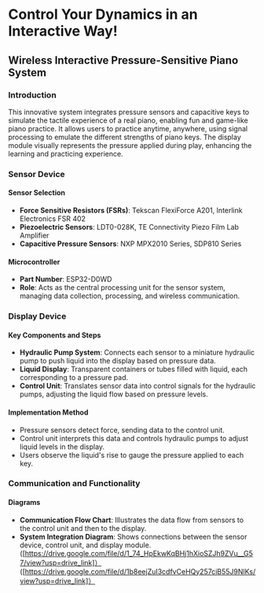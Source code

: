# Control Your Dynamics in an Interactive Way!
## Wireless Interactive Pressure-Sensitive Piano System

### Introduction
This innovative system integrates pressure sensors and capacitive keys to simulate the tactile experience of a real piano, enabling fun and game-like piano practice. It allows users to practice anytime, anywhere, using signal processing to emulate the different strengths of piano keys. The display module visually represents the pressure applied during play, enhancing the learning and practicing experience.

### Sensor Device

#### Sensor Selection
- **Force Sensitive Resistors (FSRs)**: Tekscan FlexiForce A201, Interlink Electronics FSR 402
- **Piezoelectric Sensors**: LDT0-028K, TE Connectivity Piezo Film Lab Amplifier
- **Capacitive Pressure Sensors**: NXP MPX2010 Series, SDP810 Series

#### Microcontroller
- **Part Number**: ESP32-D0WD
- **Role**: Acts as the central processing unit for the sensor system, managing data collection, processing, and wireless communication.

### Display Device

#### Key Components and Steps
- **Hydraulic Pump System**: Connects each sensor to a miniature hydraulic pump to push liquid into the display based on pressure data.
- **Liquid Display**: Transparent containers or tubes filled with liquid, each corresponding to a pressure pad.
- **Control Unit**: Translates sensor data into control signals for the hydraulic pumps, adjusting the liquid flow based on pressure levels.

#### Implementation Method
- Pressure sensors detect force, sending data to the control unit.
- Control unit interprets this data and controls hydraulic pumps to adjust liquid levels in the display.
- Users observe the liquid's rise to gauge the pressure applied to each key.

### Communication and Functionality

#### Diagrams
- **Communication Flow Chart**: Illustrates the data flow from sensors to the control unit and then to the display.
- **System Integration Diagram**: Shows connections between the sensor device, control unit, and display module.
([https://drive.google.com/file/d/1_74_HpEkwKqBHj1hXioSZJh9ZVu__G57/view?usp=drive_link]）
([https://drive.google.com/file/d/1b8eejZuI3cdfvCeHQy257ciB55J9NlKs/view?usp=drive_link]）

